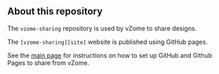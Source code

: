 ## About this repository

The `vzome-sharing` repository is used by vZome to share designs.

The `[vzome-sharing][site]` website is published using GitHub pages.

See the [main page][page] for instructions on how to set up GitHub and Github Pages to share from vZome.

[page]: https://vorth.github.io/vzome-sharing/
[site]: https://david-hall.github.io/vzome-sharing/
